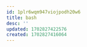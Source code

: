 ```yaml
---
id: 1plr6wqm947viojpodh20w6
title: bash
desc: ''
updated: 1702827422576
created: 1702827416064
---
```


